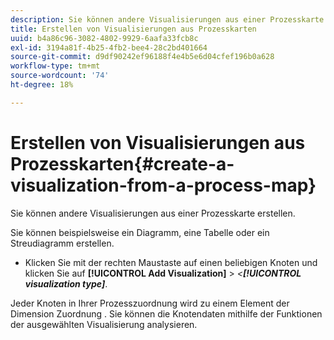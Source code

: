 ```yaml
---
description: Sie können andere Visualisierungen aus einer Prozesskarte erstellen.
title: Erstellen von Visualisierungen aus Prozesskarten
uuid: b4a86c96-3082-4802-9929-6aafa33fcb8c
exl-id: 3194a81f-4b25-4fb2-bee4-28c2bd401664
source-git-commit: d9df90242ef96188f4e4b5e6d04cfef196b0a628
workflow-type: tm+mt
source-wordcount: '74'
ht-degree: 18%

---
```


# Erstellen von Visualisierungen aus Prozesskarten{#create-a-visualization-from-a-process-map}

Sie können andere Visualisierungen aus einer Prozesskarte erstellen.

Sie können beispielsweise ein Diagramm, eine Tabelle oder ein Streudiagramm erstellen.

* Klicken Sie mit der rechten Maustaste auf einen beliebigen Knoten und klicken Sie auf **[!UICONTROL Add Visualization]** > *&lt;**[!UICONTROL visualization type]***.

Jeder Knoten in Ihrer Prozesszuordnung wird zu einem Element der Dimension Zuordnung . Sie können die Knotendaten mithilfe der Funktionen der ausgewählten Visualisierung analysieren.
